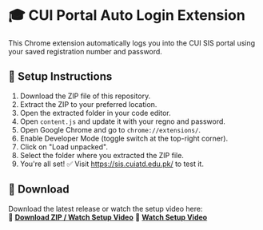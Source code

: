 # 🎓 CUI Portal Auto Login Extension

This Chrome extension automatically logs you into the CUI SIS portal using your saved registration number and password.

## 🔧 Setup Instructions


1. Download the ZIP file of this repository.
2. Extract the ZIP to your preferred location.
3. Open the extracted folder in your code editor.
4. Open `content.js` and update it with your regno and password.
5. Open Google Chrome and go to `chrome://extensions/`.
6. Enable Developer Mode (toggle switch at the top-right corner).
7. Click on "Load unpacked".
8. Select the folder where you extracted the ZIP file.
9. You're all set! ✅ Visit https://sis.cuiatd.edu.pk/ to test it.


## 📁 Download

Download the latest release or watch the setup video here:  
🔽 **[Download ZIP / Watch Setup Video](https://github.com/Jalalkhan96/chrome-extensions/tree/main/code%20file)** 
🔽 **[Watch Setup Video]([https://github.com/Jalalkhan96/chrome-extensions/tree/main/code%20file](https://github.com/Jalalkhan96/chrome-extensions/tree/main/video%20tutorial))** 

